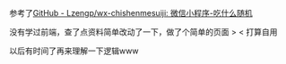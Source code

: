 参考了[GitHub - Lzengp/wx-chishenmesuiji: 微信小程序-吃什么随机](https://github.com/Lzengp/wx-chishenmesuiji.git)

没有学过前端，查了点资料简单改动了一下，做了个简单的页面 > < 打算自用

以后有时间了再来理解一下逻辑www
